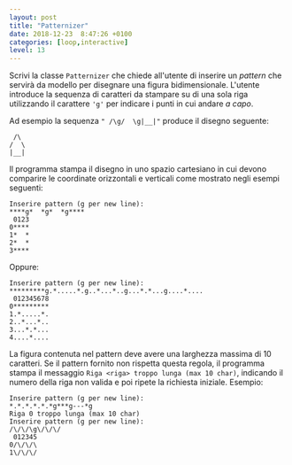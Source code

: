 ```yaml
---
layout: post
title: "Patternizer"
date: 2018-12-23  8:47:26 +0100
categories: [loop,interactive]
level: 13
---
```



Scrivi la classe `Patternizer` che chiede all'utente di inserire un *pattern* che servirà da modello per disegnare una figura bidimensionale. L'utente introduce la sequenza di caratteri da stampare su di una sola riga utilizzando il carattere `'g'` per indicare i punti in cui andare *a capo*. 

Ad esempio la sequenza `" /\g/  \g|__|"` produce il disegno seguente:

~~~
 /\
/  \
|__|
~~~

Il programma stampa il disegno in uno spazio cartesiano in cui devono comparire le coordinate orizzontali e verticali come mostrato negli esempi seguenti:

~~~
Inserire pattern (g per new line):
****g*  *g*  *g****
 0123
0****
1*  *
2*  *
3****
~~~

Oppure:

~~~
Inserire pattern (g per new line):
*********g.*.....*.g..*...*..g...*.*...g....*....
 012345678
0*********
1.*.....*.
2..*...*..
3...*.*...
4....*....
~~~

La figura contenuta nel pattern deve avere una larghezza massima di 10 caratteri. Se il pattern fornito non rispetta questa regola, il programma stampa il messaggio `Riga <riga> troppo lunga (max 10 char)`, indicando il numero della riga non valida e poi ripete la richiesta iniziale. Esempio:

~~~
Inserire pattern (g per new line):
*.*.*.*.*.*g***g---*g
Riga 0 troppo lunga (max 10 char)
Inserire pattern (g per new line):
/\/\/\g\/\/\/
 012345
0/\/\/\
1\/\/\/
~~~

